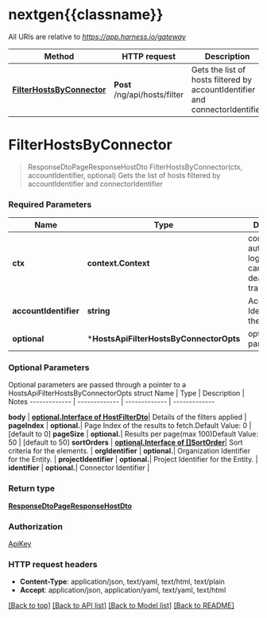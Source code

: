 # nextgen{{classname}}

All URIs are relative to *https://app.harness.io/gateway*

Method | HTTP request | Description
------------- | ------------- | -------------
[**FilterHostsByConnector**](HostsApi.md#FilterHostsByConnector) | **Post** /ng/api/hosts/filter | Gets the list of hosts filtered by accountIdentifier and connectorIdentifier

# **FilterHostsByConnector**
> ResponseDtoPageResponseHostDto FilterHostsByConnector(ctx, accountIdentifier, optional)
Gets the list of hosts filtered by accountIdentifier and connectorIdentifier

### Required Parameters

Name | Type | Description  | Notes
------------- | ------------- | ------------- | -------------
 **ctx** | **context.Context** | context for authentication, logging, cancellation, deadlines, tracing, etc.
  **accountIdentifier** | **string**| Account Identifier for the Entity. | 
 **optional** | ***HostsApiFilterHostsByConnectorOpts** | optional parameters | nil if no parameters

### Optional Parameters
Optional parameters are passed through a pointer to a HostsApiFilterHostsByConnectorOpts struct
Name | Type | Description  | Notes
------------- | ------------- | ------------- | -------------

 **body** | [**optional.Interface of HostFilterDto**](HostFilterDto.md)| Details of the filters applied | 
 **pageIndex** | **optional.**| Page Index of the results to fetch.Default Value: 0 | [default to 0]
 **pageSize** | **optional.**| Results per page(max 100)Default Value: 50 | [default to 50]
 **sortOrders** | [**optional.Interface of []SortOrder**](SortOrder.md)| Sort criteria for the elements. | 
 **orgIdentifier** | **optional.**| Organization Identifier for the Entity. | 
 **projectIdentifier** | **optional.**| Project Identifier for the Entity. | 
 **identifier** | **optional.**| Connector Identifier | 

### Return type

[**ResponseDtoPageResponseHostDto**](ResponseDTOPageResponseHostDTO.md)

### Authorization

[ApiKey](../README.md#ApiKey)

### HTTP request headers

 - **Content-Type**: application/json, text/yaml, text/html, text/plain
 - **Accept**: application/json, application/yaml, text/yaml, text/html

[[Back to top]](#) [[Back to API list]](../README.md#documentation-for-api-endpoints) [[Back to Model list]](../README.md#documentation-for-models) [[Back to README]](../README.md)

